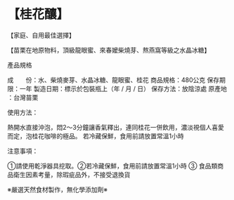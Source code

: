 # 【桂花釀】
【家庭、自用最佳選擇】 

 【苗栗在地原物料，頂級龍眼蜜、來春嬤柴燒芽、熬燕窩等級之水晶冰糖】  



產品規格

成　　份：水、柴燒麥芽、水晶冰糖、龍眼蜜、桂花
商品規格：480公克
保存期限：一年
製造日期：標示於包裝瓶上（年 / 月 / 日）
保存方法：放陰涼處
原產地    ：台灣苗栗

使用方法：

熱開水直接沖泡，悶2～3分鐘讓香氣釋出，連同桂花一併飲用，濃淡視個人喜愛而定，泡桂花咖啡的極品。
若冷藏保鮮，食用前請放置常溫1小時


注意事項：

①請使用乾淨器具挖取。②若冷藏保鮮，食用前請放置常溫1小時 ③ 食品類商品衛生因素考量，除瑕疵品外，不接受退換貨
                                
   ※嚴選天然食材製作，無化學添加劑※
   

                                      
                                   
